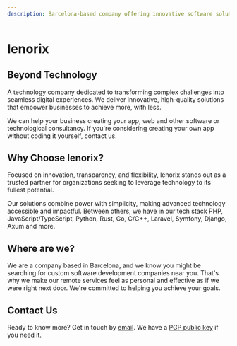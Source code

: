 ```yaml
---
description: Barcelona-based company offering innovative software solutions for business growth, including app and web development and software consulting. If you're looking for custom software development companies near you, our remote services make us feel like a local partner, ready to support your business wherever you are. Considering creating your own app with us.
---
```


# lenorix

## Beyond Technology

A technology company dedicated to transforming complex challenges into seamless digital experiences. We deliver innovative, high-quality solutions that empower businesses to achieve more, with less.

We can help your business creating your app, web and other software or technological consultancy. If you're considering creating your own app without coding it yourself, contact us.

## Why Choose lenorix?

Focused on innovation, transparency, and flexibility, lenorix stands out as a trusted partner for organizations seeking to leverage technology to its fullest potential.

Our solutions combine power with simplicity, making advanced technology accessible and impactful. Between others, we have in our tech stack PHP, JavaScript/TypeScript, Python, Rust, Go, C/C++, Laravel, Symfony, Django, Axum and more.

## Where are we?

We are a company based in Barcelona, and we know you might be searching for custom software development companies near you. That's why we make our remote services feel as personal and effective as if we were right next door. We're committed to helping you achieve your goals.

## Contact Us

Ready to know more? Get in touch by [email](mailto:contact@lenorix.com). We have a [PGP public key](./public-key) if you need it.
